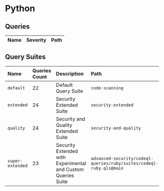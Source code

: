 # Python

## Queries
<!-- AUTOMATION-QUERIES -->
| Name | Severity | Path |
| :--- | :------- | :--- |


<!-- AUTOMATION-QUERIES -->
## Query Suites
<!-- AUTOMATION-SUITES -->
| Name | Queries Count | Description | Path |
| :--- | :---- | :--- | :--- |
| `default` | 22 | Default Query Suite | `code-scanning` |
| `extended` | 24 | Security Extended Suite | `security-extended` |
| `quality` | 24 | Security and Quality Extended Suite | `security-and-quality` |
| `super-extended` | 23 | Security Extended with Experimental and Custom Queries Suite | `advanced-security/codeql-queries/ruby/suites/codeql-ruby.qls@main` |


<!-- AUTOMATION-SUITES -->
